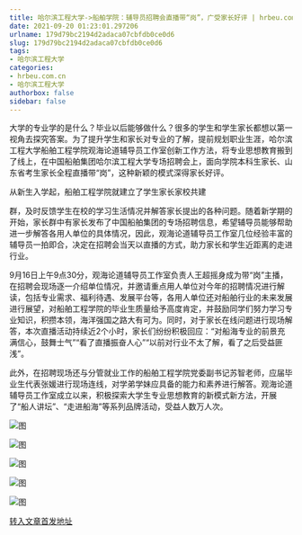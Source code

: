 ```yaml
---
title: 哈尔滨工程大学->船舶学院：辅导员招聘会直播带“岗”，广受家长好评 | hrbeu.com.cn
date: 2021-09-20 01:23:01.297206
urlname: 179d79bc2194d2adaca07cbfdb0ce0d6
slug: 179d79bc2194d2adaca07cbfdb0ce0d6
tags: 
- 哈尔滨工程大学
categories:
- hrbeu.com.cn
- 哈尔滨工程大学
authorbox: false
sidebar: false
---
```

大学的专业学的是什么？毕业以后能够做什么？很多的学生和学生家长都想以第一视角去探究答案。为了提升学生和家长对专业的了解，提前规划职业生涯，哈尔滨工程大学船舶工程学院观海论道辅导员工作室创新工作方法，将专业思想教育搬到了线上，在中国船舶集团哈尔滨工程大学专场招聘会上，面向学院本科生家长、山东省考生家长全程直播带“岗”，这种新颖的模式深得家长好评。

从新生入学起，船舶工程学院就建立了学生家长家校共建
<!--more-->
群，及时反馈学生在校的学习生活情况并解答家长提出的各种问题。随着新学期的开始，家长群中有家长发布了中国船舶集团的专场招聘信息，希望辅导员能够帮助进一步解答各用人单位的具体情况，因此，观海论道辅导员工作室几位经验丰富的辅导员一拍即合，决定在招聘会当天以直播的方式，助力家长和学生近距离的走进行业。

9月16日上午9点30分，观海论道辅导员工作室负责人王超摇身成为带“岗”主播，在招聘会现场逐一介绍单位情况，并邀请重点用人单位对今年的招聘情况进行解读，包括专业需求、福利待遇、发展平台等，各用人单位还对船舶行业的未来发展进行展望，对船舶工程学院的毕业生质量给予高度肯定，并鼓励同学们努力学习专业知识，积攒本领，海洋强国之路大有可为。同时，对于家长在线问题进行现场解答，本次直播活动持续近2个小时，家长们纷纷积极回应：“对船海专业的前景充满信心，鼓舞士气”“看了直播振奋人心”“以前对行业不太了解，看了之后受益匪浅”。

此外，在招聘现场还与分管就业工作的船舶工程学院党委副书记苏智老师，应届毕业生代表张媛进行现场连线，对学弟学妹应具备的能力和素养进行解答。观海论道辅导员工作室成立以来，积极探索大学生专业思想教育的新模式新方法，开展了“船人讲坛”、“走进船海”等系列品牌活动，受益人数万人次。

![图](http://gongxue.cn/__local/7/9C/0E/F7B3601B09BEE94DB8141211E6A_078AA8A0_13946.jpg)

![图](http://gongxue.cn/__local/0/C8/FE/25551E55B0B42336663DFA3699E_646C47F4_1720C.jpg)

![图](http://gongxue.cn/__local/4/C0/7C/DD020CFF13B7A3025183D0F5AA5_8582A7CB_B3A5.jpg)

![图](http://gongxue.cn/__local/E/06/A6/62DB0CE54F7A59C25C13AD843B5_21CD716C_C716.jpg)

![图](http://gongxue.cn/__local/3/0E/23/BE5CB1DC1E097ED9F923EA689D5_64B793CC_37B17.jpg)

[转入文章首发地址](http://gongxue.cn/info/1015/67844.htm)